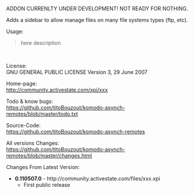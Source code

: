 ADDON CURRENLTY UNDER DEVELOPMENT! NOT READY FOR NOTHING.

Adds a sidebar to allow manage files on many file systems types (ftp, etc).

Usage:

<blockquote>

here description

</blockquote><br/>

License:<br/>
GNU GENERAL PUBLIC LICENSE Version 3, 29 June 2007

Home-page:<br/>
http://community.activestate.com/xpi/xxx

Todo & know bugs:<br/>
https://github.com/titoBouzout/komodo-asynch-remotes/blob/master/todo.txt

Source-Code:<br/>
https://github.com/titoBouzout/komodo-asynch-remotes

All versions Changes:<br/>
https://github.com/titoBouzout/komodo-asynch-remotes/blob/master/changes.html

Changes From Latest Version:

<ul>
  
  <li>
	<b>0.110507.0</b> - http://community.activestate.com/files/xxx.xpi
	<ul>
	  <li>First public release</li>
	</ul>
  </li>

</ul>
